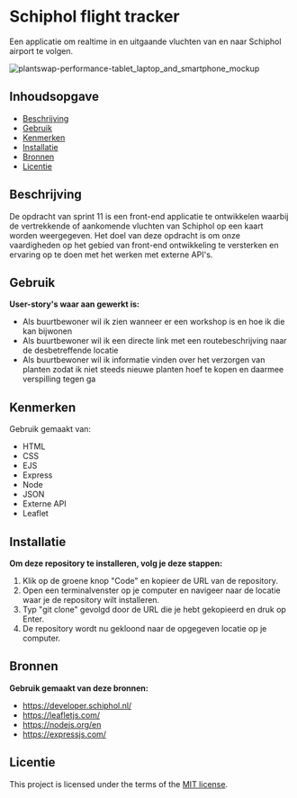 # Schiphol flight tracker

Een applicatie om realtime in en uitgaande vluchten van en naar Schiphol airport te volgen.

![plantswap-performance-tablet_laptop_and_smartphone_mockup](https://github.com/joelle78/performance-matters-optimized-website/assets/112861375/c6ef207b-8881-40fc-9d47-39cacba36306)

## Inhoudsopgave

* [Beschrijving](#beschrijving)
* [Gebruik](#gebruik)
* [Kenmerken](#kenmerken)
* [Installatie](#installatie)
* [Bronnen](#bronnen)
* [Licentie](#licentie)

## Beschrijving

De opdracht van sprint 11 is een front-end applicatie te ontwikkelen waarbij de vertrekkende of aankomende vluchten van
Schiphol op een kaart worden weergegeven. Het doel van deze opdracht is om onze vaardigheden op het gebied van
front-end ontwikkeling te versterken en ervaring op te doen met het werken met externe API's.

## Gebruik

**User-story's waar aan gewerkt is:**

* Als buurtbewoner wil ik zien wanneer er een workshop is en hoe ik die kan bijwonen
* Als buurtbewoner wil ik een directe link met een routebeschrijving naar de desbetreffende locatie
* Als buurtbewoner wil ik informatie vinden over het verzorgen van planten zodat ik niet steeds nieuwe planten hoef te
  kopen en daarmee verspilling tegen ga

## Kenmerken

Gebruik gemaakt van:
- HTML
- CSS 
- EJS 
- Express 
- Node
- JSON
- Externe API
- Leaflet

## Installatie

**Om deze repository te installeren, volg je deze stappen:**

1. Klik op de groene knop "Code" en kopieer de URL van de repository.
2. Open een terminalvenster op je computer en navigeer naar de locatie waar je de repository wilt installeren.
3. Typ "git clone" gevolgd door de URL die je hebt gekopieerd en druk op Enter.
4. De repository wordt nu gekloond naar de opgegeven locatie op je computer.

## Bronnen

**Gebruik gemaakt van deze bronnen:**
- https://developer.schiphol.nl/
- https://leafletjs.com/
- https://nodejs.org/en
- https://expressjs.com/

## Licentie

This project is licensed under the terms of the [MIT license](./LICENSE).
